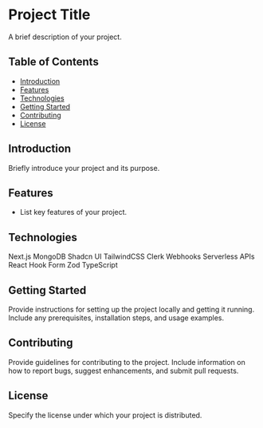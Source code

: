 # Project Title

A brief description of your project.

## Table of Contents

- [Introduction](#introduction)
- [Features](#features)
- [Technologies](#technologies)
- [Getting Started](#getting-started)
- [Contributing](#contributing)
- [License](#license)

## Introduction

Briefly introduce your project and its purpose.

## Features

- List key features of your project.

## Technologies

Next.js
MongoDB
Shadcn UI
TailwindCSS
Clerk
Webhooks
Serverless APIs
React Hook Form
Zod
TypeScript
## Getting Started

Provide instructions for setting up the project locally and getting it running. Include any prerequisites, installation steps, and usage examples.

## Contributing

Provide guidelines for contributing to the project. Include information on how to report bugs, suggest enhancements, and submit pull requests.

## License

Specify the license under which your project is distributed.

